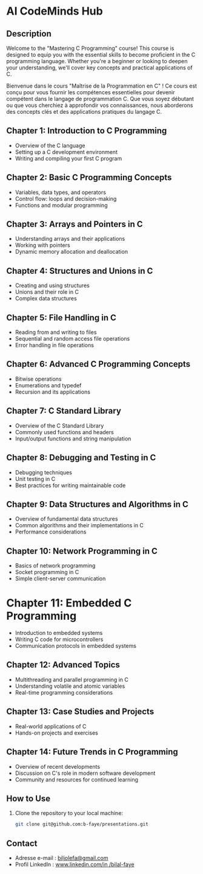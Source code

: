 # AI CodeMinds Hub

## Description

Welcome to the "Mastering C Programming" course! This course is designed to equip you with the essential skills to become proficient in the C programming language. Whether you're a beginner or looking to deepen your understanding, we'll cover key concepts and practical applications of C.

Bienvenue dans le cours "Maîtrise de la Programmation en C" ! Ce cours est conçu pour vous fournir les compétences essentielles pour devenir compétent dans le langage de programmation C. Que vous soyez débutant ou que vous cherchiez à approfondir vos connaissances, nous aborderons des concepts clés et des applications pratiques du langage C.

## Chapter 1: Introduction to C Programming
- Overview of the C language
- Setting up a C development environment
- Writing and compiling your first C program

## Chapter 2: Basic C Programming Concepts
- Variables, data types, and operators
- Control flow: loops and decision-making
- Functions and modular programming

## Chapter 3: Arrays and Pointers in C
- Understanding arrays and their applications
- Working with pointers
- Dynamic memory allocation and deallocation

## Chapter 4: Structures and Unions in C
- Creating and using structures
- Unions and their role in C
- Complex data structures

## Chapter 5: File Handling in C
- Reading from and writing to files
- Sequential and random access file operations
- Error handling in file operations

## Chapter 6: Advanced C Programming Concepts
- Bitwise operations
- Enumerations and typedef
- Recursion and its applications

## Chapter 7: C Standard Library
- Overview of the C Standard Library
- Commonly used functions and headers
- Input/output functions and string manipulation

## Chapter 8: Debugging and Testing in C
- Debugging techniques
- Unit testing in C
- Best practices for writing maintainable code

## Chapter 9: Data Structures and Algorithms in C
- Overview of fundamental data structures
- Common algorithms and their implementations in C
- Performance considerations

## Chapter 10: Network Programming in C
- Basics of network programming
- Socket programming in C
- Simple client-server communication

# Chapter 11: Embedded C Programming
- Introduction to embedded systems
- Writing C code for microcontrollers
- Communication protocols in embedded systems

## Chapter 12: Advanced Topics
- Multithreading and parallel programming in C
- Understanding volatile and atomic variables
- Real-time programming considerations

## Chapter 13: Case Studies and Projects
- Real-world applications of C
- Hands-on projects and exercises

## Chapter 14: Future Trends in C Programming
- Overview of recent developments
- Discussion on C's role in modern software development
- Community and resources for continued learning

## How to Use

1. Clone the repository to your local machine:

   ```bash
   git clone git@github.com:b-faye/presentations.git

## Contact
* Adresse e-mail : [biljolefa@gmail.com](biljolefa@gmail.com)
* Profil LinkedIn : [www.linkedin.com/in /bilal-faye](www.linkedin.com/in/bilal-faye)
